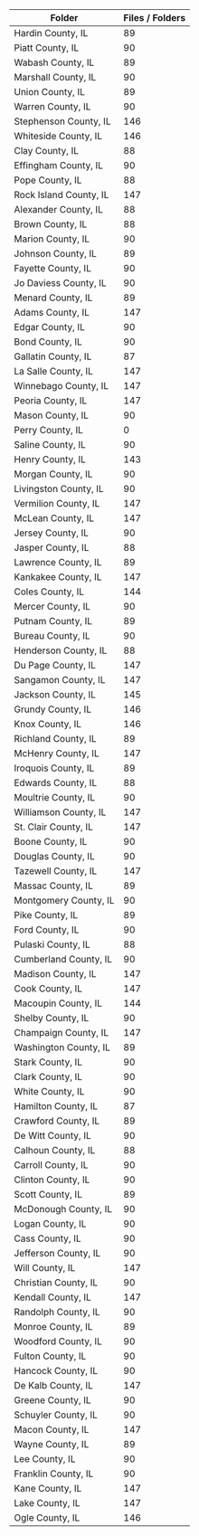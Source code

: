 | Folder                 |   Files / Folders |
|------------------------|-------------------|
| Hardin County, IL      |                89 |
| Piatt County, IL       |                90 |
| Wabash County, IL      |                89 |
| Marshall County, IL    |                90 |
| Union County, IL       |                89 |
| Warren County, IL      |                90 |
| Stephenson County, IL  |               146 |
| Whiteside County, IL   |               146 |
| Clay County, IL        |                88 |
| Effingham County, IL   |                90 |
| Pope County, IL        |                88 |
| Rock Island County, IL |               147 |
| Alexander County, IL   |                88 |
| Brown County, IL       |                88 |
| Marion County, IL      |                90 |
| Johnson County, IL     |                89 |
| Fayette County, IL     |                90 |
| Jo Daviess County, IL  |                90 |
| Menard County, IL      |                89 |
| Adams County, IL       |               147 |
| Edgar County, IL       |                90 |
| Bond County, IL        |                90 |
| Gallatin County, IL    |                87 |
| La Salle County, IL    |               147 |
| Winnebago County, IL   |               147 |
| Peoria County, IL      |               147 |
| Mason County, IL       |                90 |
| Perry County, IL       |                 0 |
| Saline County, IL      |                90 |
| Henry County, IL       |               143 |
| Morgan County, IL      |                90 |
| Livingston County, IL  |                90 |
| Vermilion County, IL   |               147 |
| McLean County, IL      |               147 |
| Jersey County, IL      |                90 |
| Jasper County, IL      |                88 |
| Lawrence County, IL    |                89 |
| Kankakee County, IL    |               147 |
| Coles County, IL       |               144 |
| Mercer County, IL      |                90 |
| Putnam County, IL      |                89 |
| Bureau County, IL      |                90 |
| Henderson County, IL   |                88 |
| Du Page County, IL     |               147 |
| Sangamon County, IL    |               147 |
| Jackson County, IL     |               145 |
| Grundy County, IL      |               146 |
| Knox County, IL        |               146 |
| Richland County, IL    |                89 |
| McHenry County, IL     |               147 |
| Iroquois County, IL    |                89 |
| Edwards County, IL     |                88 |
| Moultrie County, IL    |                90 |
| Williamson County, IL  |               147 |
| St. Clair County, IL   |               147 |
| Boone County, IL       |                90 |
| Douglas County, IL     |                90 |
| Tazewell County, IL    |               147 |
| Massac County, IL      |                89 |
| Montgomery County, IL  |                90 |
| Pike County, IL        |                89 |
| Ford County, IL        |                90 |
| Pulaski County, IL     |                88 |
| Cumberland County, IL  |                90 |
| Madison County, IL     |               147 |
| Cook County, IL        |               147 |
| Macoupin County, IL    |               144 |
| Shelby County, IL      |                90 |
| Champaign County, IL   |               147 |
| Washington County, IL  |                89 |
| Stark County, IL       |                90 |
| Clark County, IL       |                90 |
| White County, IL       |                90 |
| Hamilton County, IL    |                87 |
| Crawford County, IL    |                89 |
| De Witt County, IL     |                90 |
| Calhoun County, IL     |                88 |
| Carroll County, IL     |                90 |
| Clinton County, IL     |                90 |
| Scott County, IL       |                89 |
| McDonough County, IL   |                90 |
| Logan County, IL       |                90 |
| Cass County, IL        |                90 |
| Jefferson County, IL   |                90 |
| Will County, IL        |               147 |
| Christian County, IL   |                90 |
| Kendall County, IL     |               147 |
| Randolph County, IL    |                90 |
| Monroe County, IL      |                89 |
| Woodford County, IL    |                90 |
| Fulton County, IL      |                90 |
| Hancock County, IL     |                90 |
| De Kalb County, IL     |               147 |
| Greene County, IL      |                90 |
| Schuyler County, IL    |                90 |
| Macon County, IL       |               147 |
| Wayne County, IL       |                89 |
| Lee County, IL         |                90 |
| Franklin County, IL    |                90 |
| Kane County, IL        |               147 |
| Lake County, IL        |               147 |
| Ogle County, IL        |               146 |